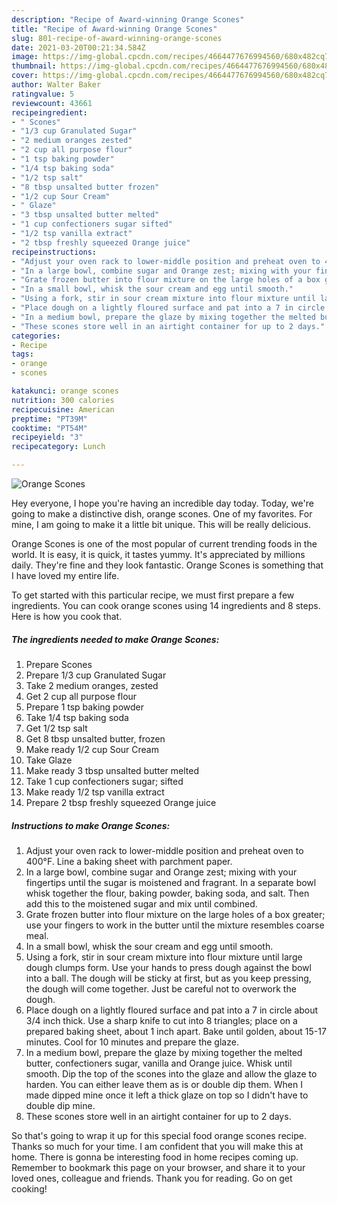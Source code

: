 ```yaml
---
description: "Recipe of Award-winning Orange Scones"
title: "Recipe of Award-winning Orange Scones"
slug: 801-recipe-of-award-winning-orange-scones
date: 2021-03-20T00:21:34.584Z
image: https://img-global.cpcdn.com/recipes/4664477676994560/680x482cq70/orange-scones-recipe-main-photo.jpg
thumbnail: https://img-global.cpcdn.com/recipes/4664477676994560/680x482cq70/orange-scones-recipe-main-photo.jpg
cover: https://img-global.cpcdn.com/recipes/4664477676994560/680x482cq70/orange-scones-recipe-main-photo.jpg
author: Walter Baker
ratingvalue: 5
reviewcount: 43661
recipeingredient:
- " Scones"
- "1/3 cup Granulated Sugar"
- "2 medium oranges zested"
- "2 cup all purpose flour"
- "1 tsp baking powder"
- "1/4 tsp baking soda"
- "1/2 tsp salt"
- "8 tbsp unsalted butter frozen"
- "1/2 cup Sour Cream"
- " Glaze"
- "3 tbsp unsalted butter melted"
- "1 cup confectioners sugar sifted"
- "1/2 tsp vanilla extract"
- "2 tbsp freshly squeezed Orange juice"
recipeinstructions:
- "Adjust your oven rack to lower-middle position and preheat oven to 400°F. Line a baking sheet with parchment paper."
- "In a large bowl, combine sugar and Orange zest; mixing with your fingertips until the sugar is moistened and fragrant. In a separate bowl whisk together the flour, baking powder, baking soda, and salt. Then add this to the moistened sugar and mix until combined."
- "Grate frozen butter into flour mixture on the large holes of a box greater; use your fingers to work in the butter until the mixture resembles coarse meal."
- "In a small bowl, whisk the sour cream and egg until smooth."
- "Using a fork, stir in sour cream mixture into flour mixture until large dough clumps form. Use your hands to press dough against the bowl into a ball. The dough will be sticky at first, but as you keep pressing, the dough will come together. Just be careful not to overwork the dough."
- "Place dough on a lightly floured surface and pat into a 7 in circle about 3/4 inch thick. Use a sharp knife to cut into 8 triangles; place on a prepared baking sheet, about 1 inch apart. Bake until golden, about 15-17 minutes. Cool for 10 minutes and prepare the glaze."
- "In a medium bowl, prepare the glaze by mixing together the melted butter, confectioners sugar, vanilla and Orange juice. Whisk until smooth. Dip the top of the scones into the glaze and allow the glaze to harden. You can either leave them as is or double dip them. When I made dipped mine once it left a thick glaze on top so I didn&#39;t have to double dip mine."
- "These scones store well in an airtight container for up to 2 days."
categories:
- Recipe
tags:
- orange
- scones

katakunci: orange scones 
nutrition: 300 calories
recipecuisine: American
preptime: "PT39M"
cooktime: "PT54M"
recipeyield: "3"
recipecategory: Lunch

---
```



![Orange Scones](https://img-global.cpcdn.com/recipes/4664477676994560/680x482cq70/orange-scones-recipe-main-photo.jpg)

Hey everyone, I hope you're having an incredible day today. Today, we're going to make a distinctive dish, orange scones. One of my favorites. For mine, I am going to make it a little bit unique. This will be really delicious.



Orange Scones is one of the most popular of current trending foods in the world. It is easy, it is quick, it tastes yummy. It's appreciated by millions daily. They're fine and they look fantastic. Orange Scones is something that I have loved my entire life.


To get started with this particular recipe, we must first prepare a few ingredients. You can cook orange scones using 14 ingredients and 8 steps. Here is how you cook that.

<!--inarticleads1-->

##### The ingredients needed to make Orange Scones:

1. Prepare  Scones
1. Prepare 1/3 cup Granulated Sugar
1. Take 2 medium oranges, zested
1. Get 2 cup all purpose flour
1. Prepare 1 tsp baking powder
1. Take 1/4 tsp baking soda
1. Get 1/2 tsp salt
1. Get 8 tbsp unsalted butter, frozen
1. Make ready 1/2 cup Sour Cream
1. Take  Glaze
1. Make ready 3 tbsp unsalted butter melted
1. Take 1 cup confectioners sugar; sifted
1. Make ready 1/2 tsp vanilla extract
1. Prepare 2 tbsp freshly squeezed Orange juice




<!--inarticleads2-->

##### Instructions to make Orange Scones:

1. Adjust your oven rack to lower-middle position and preheat oven to 400°F. Line a baking sheet with parchment paper.
1. In a large bowl, combine sugar and Orange zest; mixing with your fingertips until the sugar is moistened and fragrant. In a separate bowl whisk together the flour, baking powder, baking soda, and salt. Then add this to the moistened sugar and mix until combined.
1. Grate frozen butter into flour mixture on the large holes of a box greater; use your fingers to work in the butter until the mixture resembles coarse meal.
1. In a small bowl, whisk the sour cream and egg until smooth.
1. Using a fork, stir in sour cream mixture into flour mixture until large dough clumps form. Use your hands to press dough against the bowl into a ball. The dough will be sticky at first, but as you keep pressing, the dough will come together. Just be careful not to overwork the dough.
1. Place dough on a lightly floured surface and pat into a 7 in circle about 3/4 inch thick. Use a sharp knife to cut into 8 triangles; place on a prepared baking sheet, about 1 inch apart. Bake until golden, about 15-17 minutes. Cool for 10 minutes and prepare the glaze.
1. In a medium bowl, prepare the glaze by mixing together the melted butter, confectioners sugar, vanilla and Orange juice. Whisk until smooth. Dip the top of the scones into the glaze and allow the glaze to harden. You can either leave them as is or double dip them. When I made dipped mine once it left a thick glaze on top so I didn&#39;t have to double dip mine.
1. These scones store well in an airtight container for up to 2 days.




So that's going to wrap it up for this special food orange scones recipe. Thanks so much for your time. I am confident that you will make this at home. There is gonna be interesting food in home recipes coming up. Remember to bookmark this page on your browser, and share it to your loved ones, colleague and friends. Thank you for reading. Go on get cooking!

